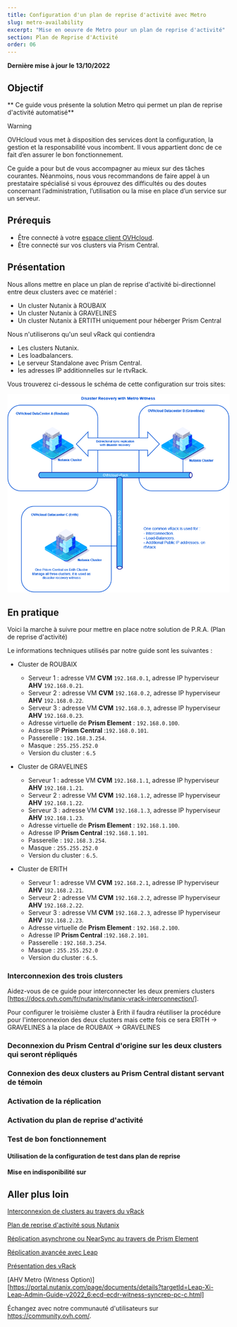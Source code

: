 ```yaml
---
title: Configuration d'un plan de reprise d'activité avec Metro
slug: metro-availability
excerpt: "Mise en oeuvre de Metro pour un plan de reprise d'activité"
section: Plan de Reprise d'Activité
order: 06
---
```


**Dernière mise à jour le 13/10/2022**

## Objectif

** Ce guide vous présente la solution Metro qui permet un plan de reprise d'activité automatisé** 

> [!warning]
> OVHcloud vous met à disposition des services dont la configuration, la gestion et la responsabilité vous incombent. Il vous appartient donc de ce fait d’en assurer le bon fonctionnement.
>
> Ce guide a pour but de vous accompagner au mieux sur des tâches courantes. Néanmoins, nous vous recommandons de faire appel à un prestataire spécialisé si vous éprouvez des difficultés ou des doutes concernant l’administration, l’utilisation ou la mise en place d’un service sur un serveur.
>

## Prérequis

- Être connecté à votre [espace client OVHcloud](https://www.ovh.com/auth/?action=gotomanager&from=https://www.ovh.com/fr/&ovhSubsidiary=fr).
- Être connecté sur vos clusters via Prism Central.

## Présentation

Nous allons mettre en place un plan de reprise d'activité bi-directionnel entre deux clusters avec ce matériel :

- Un cluster Nutanix à ROUBAIX
- Un cluster Nutanix à GRAVELINES
- Un cluster Nutanix à ERTITH uniquement pour héberger Prism Central 


Nous n'utiliserons qu'un seul vRack qui contiendra

- Les clusters Nutanix.
- Les loadbalancers.
- Le serveur Standalone avec Prism Central.
- les adresses IP additionnelles sur le rtvRack.

Vous trouverez ci-dessous le schéma de cette configuration sur trois sites:

![00 - Metro Availability Diagram 01](images/00-metro-availability-diagram01.png)

## En pratique

Voici la marche à suivre pour mettre en place notre solution de P.R.A. (Plan de reprise d'activité)

Le informations techniques utilisés par notre guide sont les suivantes :

- Cluster de ROUBAIX
    + Serveur 1 : adresse VM **CVM** `192.168.0.1`, adresse IP hyperviseur **AHV** `192.168.0.21`.
    + Serveur 2 : adresse VM **CVM** `192.168.0.2`, adresse IP hyperviseur **AHV** `192.168.0.22`.
    + Serveur 3 : adresse VM **CVM** `192.168.0.3`, adresse IP hyperviseur **AHV** `192.168.0.23`.
    + Adresse virtuelle de **Prism Element** : `192.168.0.100`.
    + Adresse IP **Prism Central** :`192.168.0.101`.
    + Passerelle : `192.168.3.254`.
    + Masque : `255.255.252.0`
    + Version du cluster : `6.5`

- Cluster de GRAVELINES
    + Serveur 1 : adresse VM **CVM** `192.168.1.1`, adresse IP hyperviseur **AHV** `192.168.1.21`.
    + Serveur 2 : adresse VM **CVM** `192.168.1.2`, adresse IP hyperviseur **AHV** `192.168.1.22`.
    + Serveur 3 : adresse VM **CVM** `192.168.1.3`, adresse IP hyperviseur **AHV** `192.168.1.23`.
    + Adresse virtuelle de **Prism Element** : `192.168.1.100`.
    + Adresse IP **Prism Central** :`192.168.1.101`.
    + Passerelle : `192.168.3.254`.
    + Masque : `255.255.252.0`
    + Version du cluster : `6.5`.

- Cluster de ERITH
    + Serveur 1 : adresse VM **CVM** `192.168.2.1`, adresse IP hyperviseur **AHV** `192.168.2.21`.
    + Serveur 2 : adresse VM **CVM** `192.168.2.2`, adresse IP hyperviseur **AHV** `192.168.2.22`.
    + Serveur 3 : adresse VM **CVM** `192.168.2.3`, adresse IP hyperviseur **AHV** `192.168.2.23`.
    + Adresse virtuelle de **Prism Element** : `192.168.2.100`.
    + Adresse IP **Prism Central** :`192.168.2.101`.
    + Passerelle : `192.168.3.254`.
    + Masque : `255.255.252.0`
    + Version du cluster : `6.5`.







### Interconnexion des trois clusters



Aidez-vous de ce guide pour interconnecter les deux premiers clusters [https://docs.ovh.com/fr/nutanix/nutanix-vrack-interconnection/].

Pour configurer le troisième cluster à Erith il faudra réutiliser la procédure pour l'interconnexion des deux clusters mais cette fois ce sera ERITH -> GRAVELINES à la place de ROUBAIX -> GRAVELINES

### Deconnexion du Prism Central d'origine sur les deux clusters qui seront répliqués







### Connexion des deux clusters au Prism Central distant servant de témoin

### Activation de la réplication

### Activation du plan de reprise d'activité

### Test de bon fonctionnement

#### Utilisation de la configuration de test dans plan de reprise

#### Mise en indisponibilité sur 




## Aller plus loin




[Interconnexion de clusters au travers du vRack](https://https://docs.ovh.com/fr/nutanix/nutanix-vrack-interconnection/)

[Plan de reprise d'activité sous Nutanix](https://docs.ovh.com/fr/nutanix/disaster-recovery-plan-overview/)

[Réplication asynchrone ou NearSync au travers de Prism Element](https://docs.ovh.com/fr/nutanix/prism-element-nutanix-replication/)

[Réplication avancée avec Leap](https://docs.ovh.com/fr/nutanix/leap-replication/)

[Présentation des vRack](https://www.ovh.com/fr/solutions/vrack/)

[AHV Metro (Witness Option)][https://portal.nutanix.com/page/documents/details?targetId=Leap-Xi-Leap-Admin-Guide-v2022_6:ecd-ecdr-witness-syncrep-pc-c.html]


Échangez avec notre communauté d'utilisateurs sur <https://community.ovh.com/>.


